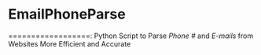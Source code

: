 # EmailPhoneParse
==================:
Python Script to Parse *Phone #* and *E-mails* from Websites
More Efficient and Accurate
